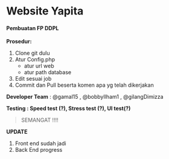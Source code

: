 # Website Yapita
#### Pembuatan FP DDPL

**Prosedur:** 


1. Clone git dulu
2. Atur Config.php 
   * atur url web
   * atur path database
3. Edit sesuai job
4. Commit dan Pull beserta komen apa yg telah dikerjakan


**Developer Team** : @gamal15 , @bobbyIlham1 , @gilangDimizza



**Testing : Speed test (?), Stress test (?), UI test(?)**

> SEMANGAT !!!!


**UPDATE**

1. Front end sudah jadi
2. Back End progress
